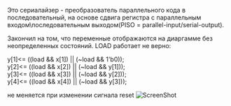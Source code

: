 Это сериалайзер - преобразователь параллельного кода в последовательный, на основе сдвига регистра
с параллельным входом\последовательным выходом(PISO = parallel-input/serial-output).

Закончил на том, что переменные отображаются на диаргамме без неопределенных состояний. LOAD работает не верно:

y[1]<= ((load && x[1]) || (~load && 1'b0));  
y[2]<= ((load && x[2]) || (~load && y[1]));   
y[3]<= ((load && x[3]) || (~load && y[2]));  
y[4]<= ((load && x[4]) || (~load && y[3]));

не меняется при изменении сигнала reset
![ScreenShot](https://raw.githubusercontent.com/sht4nigga/FPGA/Assign_Reg/JbFPGA/Transceiver/Serializer/Behavioral/Behavioral%20srlzr.jpg)
